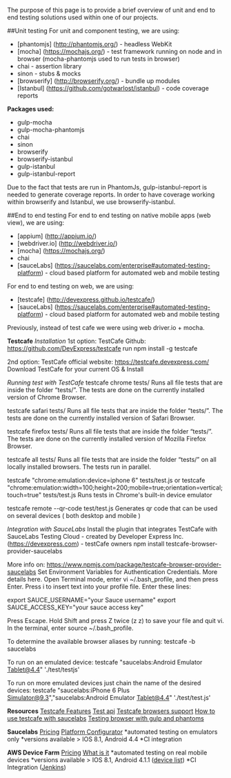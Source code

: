 The purpose of this page is to provide a brief overview of unit and end to end testing solutions used within one of our projects.

##Unit testing
For unit and component testing, we are using:
* [phantomjs] (http://phantomjs.org/) - headless WebKit
* [mocha] (https://mochajs.org/) - test framework running on node and in browser (mocha-phantomjs used to run tests in browser)
* chai - assertion library
* sinon - stubs & mocks
* [browserify] (http://browserify.org/) - bundle up modules
* [Istanbul] (https://github.com/gotwarlost/istanbul) - code coverage reports

**Packages used:**
* gulp-mocha
* gulp-mocha-phantomjs
* chai
* sinon
* browserify
* browserify-istanbul
* gulp-istanbul
* gulp-istanbul-report

Due to the fact that tests are run in PhantomJs, gulp-istanbul-report is needed to generate coverage reports. In order to have coverage working within browserify and Istanbul, we use browserify-istanbul.

##End to end testing
For end to end testing on native mobile apps (web view), we are using:
* [appium] (http://appium.io/)
* [webdriver.io] (http://webdriver.io/)
* [mocha] (https://mochajs.org/)
* chai
* [sauceLabs] (https://saucelabs.com/enterprise#automated-testing-platform) - cloud based platform for automated web and mobile testing

For end to end testing on web, we are using: 
* [testcafe] (http://devexpress.github.io/testcafe/)
* [sauceLabs] (https://saucelabs.com/enterprise#automated-testing-platform) - cloud based platform for automated web and mobile testing

Previously, instead of test cafe we were using web driver.io + mocha.

**Testcafe**
*Installation*
1st option: TestCafe Github: https://github.com/DevExpress/testcafe
run npm install -g testcafe

2nd option: TestCafe official website: https://testcafe.devexpress.com/
Download TestCafe for your current OS & Install

*Running test with TestCafe*
testcafe chrome tests/
Runs all file tests that are inside the folder “tests/”. The tests are done on the currently installed version of Chrome Browser.

testcafe safari tests/
Runs all file tests that are inside the folder “tests/”. The tests are done on the currently installed version of Safari Browser.

testcafe firefox tests/
Runs all file tests that are inside the folder “tests/”. The tests are done on the currently installed version of Mozilla Firefox Browser.

testcafe all tests/
Runs all file tests that are inside the folder “tests/” on all locally installed browsers. The tests run in parallel.

testcafe "chrome:emulation:device=iphone 6" tests/test.js
or
testcafe "chrome:emulation:width=100;height=200;mobile=true;orientation=vertical;touch=true" tests/test.js
Runs tests in Chrome's built-in device emulator

testcafe remote --qr-code test/test.js
Generates qr code that can be used on several devices ( both desktop and mobile )

*Integration with SauceLabs*
Install the plugin that integrates TestCafe with SauceLabs Testing Cloud -  created by Developer Express Inc. (https://devexpress.com) - testCafe owners
npm install testcafe-browser-provider-saucelabs

More info on: https://www.npmjs.com/package/testcafe-browser-provider-saucelabs
Set Environment Variables for Authentication Credentials. More details here.
Open Terminal mode, enter vi ~/.bash_profile, and then press Enter.
Press i to insert text into your profile file.
Enter these lines:

export SAUCE_USERNAME="your Sauce username"
export SAUCE_ACCESS_KEY="your sauce access key"

Press Escape.
Hold Shift and press Z twice (z z) to save your file and quit vi.
In the terminal, enter source ~/.bash_profile.

To determine the available browser aliases by running:
testcafe -b saucelabs

To run on an emulated device:
testcafe "saucelabs:Android Emulator Tablet@4.4" './test/testjs'

To run on more emulated devices just chain the name of the desired devices:
testcafe "saucelabs:iPhone 6 Plus Simulator@9.3","saucelabs:Android Emulator Tablet@4.4" './test/test.js'


**Resources**
[Testcafe Features](https://vs.componentsource.com/product/testcafe/features)
[Test api](http://devexpress.github.io/testcafe/documentation/test-api/)
[Testcafe browsers support](http://devexpress.github.io/testcafe/documentation/using-testcafe/common-concepts/browser-support.html)
[How to use testcafe with saucelabs](https://www.devexpress.com/Support/Center/Question/Details/T119616/testcafe-how-to-use-saucelabs)
[Testing browser with gulp and phantoms](http://blog.silicak.es/2016-07-07-testing-browser-gulp-phantomJS-mocha-istanbul)

**Saucelabs**
[Pricing](https://saucelabs.com/pricing)
[Platform Configurator](https://wiki.saucelabs.com/display/DOCS/Platform+Configurator#/)
*automated testing on emulators only
*versions available > IOS 8.1, Android 4.4
*CI integration

**AWS Device Farm**
[Pricing](https://aws.amazon.com/device-farm/pricing/)
[What is it](https://docs.aws.amazon.com/devicefarm/latest/developerguide/welcome.html)
*automated testing on real mobile devices
*versions available > IOS 8.1, Android 4.1.1 ([device list](https://aws.amazon.com/device-farm/device-list/))
*CI Integration ([Jenkins](https://github.com/awslabs/aws-device-farm-jenkins-plugin/blob/master/README.md))

